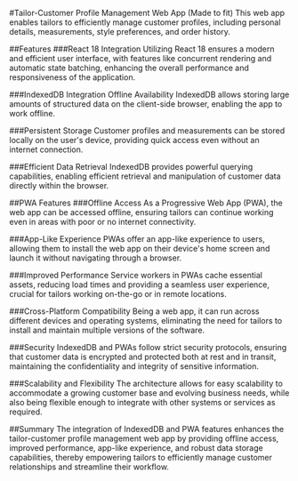 #Tailor-Customer Profile Management Web App (Made to fit)
This web app enables tailors to efficiently manage customer profiles, including personal details, measurements, style preferences, and order history.

##Features
###React 18 Integration
Utilizing React 18 ensures a modern and efficient user interface, with features like concurrent rendering and automatic state batching, enhancing the overall performance and responsiveness of the application.

###IndexedDB Integration
Offline Availability
IndexedDB allows storing large amounts of structured data on the client-side browser, enabling the app to work offline.

###Persistent Storage
Customer profiles and measurements can be stored locally on the user's device, providing quick access even without an internet connection.

###Efficient Data Retrieval
IndexedDB provides powerful querying capabilities, enabling efficient retrieval and manipulation of customer data directly within the browser.

##PWA Features
###Offline Access
As a Progressive Web App (PWA), the web app can be accessed offline, ensuring tailors can continue working even in areas with poor or no internet connectivity.

###App-Like Experience
PWAs offer an app-like experience to users, allowing them to install the web app on their device's home screen and launch it without navigating through a browser.

###Improved Performance
Service workers in PWAs cache essential assets, reducing load times and providing a seamless user experience, crucial for tailors working on-the-go or in remote locations.

###Cross-Platform Compatibility
Being a web app, it can run across different devices and operating systems, eliminating the need for tailors to install and maintain multiple versions of the software.

###Security
IndexedDB and PWAs follow strict security protocols, ensuring that customer data is encrypted and protected both at rest and in transit, maintaining the confidentiality and integrity of sensitive information.

###Scalability and Flexibility
The architecture allows for easy scalability to accommodate a growing customer base and evolving business needs, while also being flexible enough to integrate with other systems or services as required.

##Summary
The integration of IndexedDB and PWA features enhances the tailor-customer profile management web app by providing offline access, improved performance, app-like experience, and robust data storage capabilities, thereby empowering tailors to efficiently manage customer relationships and streamline their workflow.





